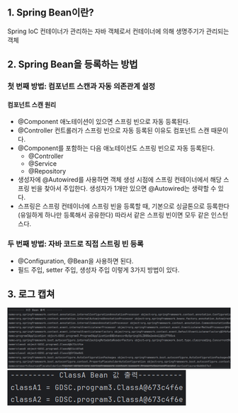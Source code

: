 ## 1. Spring Bean이란?
Spring IoC 컨테이너가 관리하는 자바 객체로서 컨테이너에 의해 생명주기가 관리되는 객체


## 2. Spring Bean을 등록하는 방법
### 첫 번째 방법: 컴포넌트 스캔과 자동 의존관계 설정
#### 컴포넌트 스캔 원리
- @Component 애노테이션이 있으면 스프링 빈으로 자동 등록된다.
- @Controller 컨트롤러가 스프링 빈으로 자동 등록된 이유도 컴포넌트 스캔 때문이다.
- @Component를 포함하는 다음 애노테이션도 스프링 빈으로 자동 등록된다.
  - @Controller
  - @Service
  - @Repository
- 생성자에 @Autowired를 사용하면 객체 생성 시점에 스프링 컨테이너에서 해당 스프링 빈을 찾아서
  주입한다. 생성자가 1개만 있으면 @Autowired는 생략할 수 있다.
- 스프링은 스프링 컨테이너에 스프링 빈을 등록할 때, 기본으로 싱글톤으로 등록한다(유일하게 하나만
  등록해서 공유한다) 따라서 같은 스프링 빈이면 모두 같은 인스턴스다.


### 두 번째 방법: 자바 코드로 직접 스트링 빈 등록
- @Configuration, @Bean을 사용하면 된다.
- 필드 주입, setter 주입, 생성자 주입 이렇게 3가지 방법이 있다.


## 3. 로그 캡쳐
![로그1](./img/로그1.png)
![로그2](./img/로그2.png)